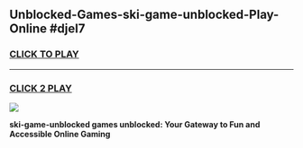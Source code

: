 
## Unblocked-Games-ski-game-unblocked-Play-Online #djel7
<h3>
<a href="https://news.freeplayer.one?title=ski-game-unblocked&ref=3">CLICK TO PLAY</a></h3>
<hr>

<h3>
<a href="https://news.freeplayer.one?title=ski-game-unblocked&ref=3">CLICK 2 PLAY</a>
  
</h3>

<a href="https://news.freeplayer.one?title=ski-game-unblocked&ref=3"><img src="https://clearcache.store/games.png"></a>


**ski-game-unblocked games unblocked: Your Gateway to Fun and Accessible Online Gaming**
